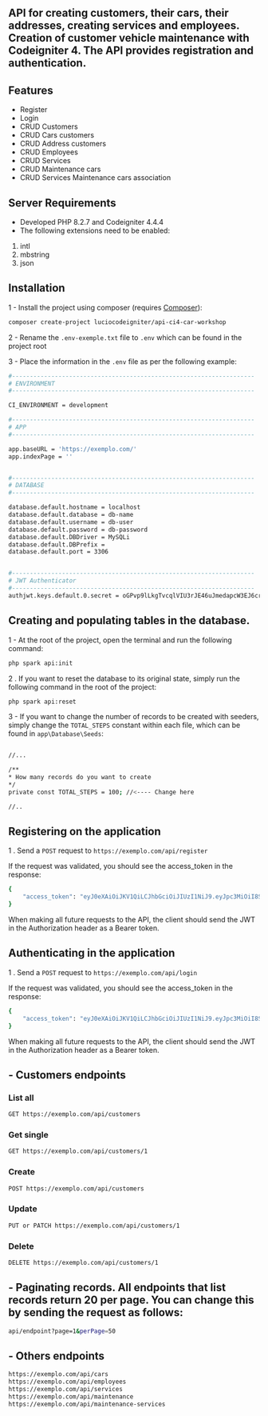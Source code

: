 
## API for creating customers, their cars, their addresses, creating services and employees. Creation of customer vehicle maintenance with Codeigniter 4. The API provides registration and authentication.


## Features

 - Register
 - Login
 - CRUD Customers
 - CRUD Cars customers
 - CRUD Address customers
 - CRUD Employees
 - CRUD Services
 - CRUD Maintenance cars
 - CRUD Services Maintenance cars association
 
## Server Requirements
- Developed PHP 8.2.7 and Codeigniter 4.4.4
- The following extensions need to be enabled:

1. intl
2. mbstring
3. json

## Installation

1 - Install the project using composer (requires [Composer](https://getcomposer.org/)):

```sh
composer create-project luciocodeigniter/api-ci4-car-workshop
```


2 - Rename the ``` .env-exemple.txt ``` file to ``` .env ``` which can be found in the project root

3 - Place the information in the ``` .env ``` file as per the following example:

```sh
#--------------------------------------------------------------------
# ENVIRONMENT
#--------------------------------------------------------------------

CI_ENVIRONMENT = development

#--------------------------------------------------------------------
# APP
#--------------------------------------------------------------------

app.baseURL = 'https://exemplo.com/'
app.indexPage = ''


#--------------------------------------------------------------------
# DATABASE
#--------------------------------------------------------------------

database.default.hostname = localhost
database.default.database = db-name
database.default.username = db-user
database.default.password = db-password
database.default.DBDriver = MySQLi
database.default.DBPrefix =
database.default.port = 3306


#--------------------------------------------------------------------
# JWT Authenticator
#--------------------------------------------------------------------
authjwt.keys.default.0.secret = oGPvp9lLkgTvcqlVIU3rJE46uJmedapcW3EJ6cr/9gw=
```

## Creating and populating tables in the database.

1 - At the root of the project, open the terminal and run the following command:
```sh
php spark api:init
```

2 . If you want to reset the database to its original state, simply run the following command in the root of the project:
```sh
php spark api:reset
```

3 - If you want to change the number of records to be created with seeders, simply change the ``` TOTAL_STEPS ``` constant within each file, which can be found in ``` app\Database\Seeds ```:
```sh

//...

/**
* How many records do you want to create
*/
private const TOTAL_STEPS = 100; //<---- Change here

//..
```

## Registering on the application

1 . Send a ``` POST ``` request to ``` https://exemplo.com/api/register ```

If the request was validated, you should see the access_token in the response:
```sh
{
    "access_token": "eyJ0eXAiOiJKV1QiLCJhbGciOiJIUzI1NiJ9.eyJpc3MiOiI8SXNzdWVyIG9mIHRoZSBKV1Q-Iiwic3ViIjoiMSIsImlhdCI6MTcwNjMxMDI5NSwiZXhwIjoxNzA2MzEzODk1fQ.G8SaDs_vaMqFnzELllLbfErKSUvYiofNoGzhMYQkqUg"
}
```

When making all future requests to the API, the client should send the JWT in the Authorization header as a Bearer token.

## Authenticating in the application

1 . Send a ``` POST ``` request to ``` https://exemplo.com/api/login ```

If the request was validated, you should see the access_token in the response:
```sh
{
    "access_token": "eyJ0eXAiOiJKV1QiLCJhbGciOiJIUzI1NiJ9.eyJpc3MiOiI8SXNzdWVyIG9mIHRoZSBKV1Q-Iiwic3ViIjoiMSIsImlhdCI6MTcwNjMxMDI5NSwiZXhwIjoxNzA2MzEzODk1fQ.G8SaDs_vaMqFnzELllLbfErKSUvYiofNoGzhMYQkqUg"
}
```

When making all future requests to the API, the client should send the JWT in the Authorization header as a Bearer token.

## - Customers endpoints

### List all
```sh
GET https://exemplo.com/api/customers
```

### Get single
```sh
GET https://exemplo.com/api/customers/1
```

### Create
```sh
POST https://exemplo.com/api/customers
```

### Update
```sh
PUT or PATCH https://exemplo.com/api/customers/1
```

### Delete
```sh
DELETE https://exemplo.com/api/customers/1
```

## - Paginating records. All endpoints that list records return 20 per page. You can change this by sending the request as follows:
```sh
api/endpoint?page=1&perPage=50
```

## - Others endpoints
```sh
https://exemplo.com/api/cars
https://exemplo.com/api/employees
https://exemplo.com/api/services
https://exemplo.com/api/maintenance
https://exemplo.com/api/maintenance-services
```
